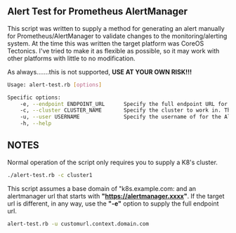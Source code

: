 ## Alert Test for Prometheus AlertManager

This script was written to supply a method for generating an alert manually for Prometheus/AlertManager to validate
changes to the monitoring/alerting system. At the time this was written the target platform was CoreOS Tectonics.
I've tried to make it as flexible as possible, so it may work with other platforms with little to no modification.

As always.......this is not supported, **USE AT YOUR OWN RISK!!!**

```sh
Usage: alert-test.rb [options]

Specific options:
    -e, --endpoint ENDPOINT_URL      Specify the full endpoint URL for Alert Manager if the base domain is different than the default
    -c, --cluster CLUSTER_NAME       Specify the cluster to work in. This assumes the default base domain: "k8s.example.com"
    -u, --user USERNAME              Specify the username of for the AlertManager Instance.
    -h, --help
```


## NOTES

Normal operation of the script only requires you to supply a K8's cluster.

```sh
./alert-test.rb -c cluster1
```


This script assumes a base domain of "k8s.example.com: and an alertmanager url that
starts with **"https://alertmanager.xxxx"**. If the target url is different, in any way, use
the **"-e"** option to supply the full endpoint url.

```sh
alert-test.rb -u customurl.context.domain.com
```
